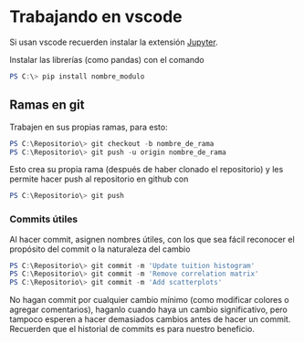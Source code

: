 # Trabajando en vscode
Si usan vscode recuerden instalar la extensión [Jupyter](https://marketplace.visualstudio.com/items/?itemName=ms-toolsai.jupyter).

Instalar las librerías (como pandas) con el comando

```powershell
PS C:\> pip install nombre_modulo
```
## Ramas en git

Trabajen en sus propias ramas, para esto:

```powershell
PS C:\Repositorio\> git checkout -b nombre_de_rama
PS C:\Repositorio\> git push -u origin nombre_de_rama
```

Esto crea su propia rama (después de haber clonado el repositorio) y les permite hacer push al repositorio en github con

```powershell
PS C:\Repositorio\> git push
```

### Commits útiles

Al hacer commit, asignen nombres útiles, con los que sea fácil reconocer el propósito del commit o la naturaleza del cambio

```powershell
PS C:\Repositorio\> git commit -m 'Update tuition histogram'
PS C:\Repositorio\> git commit -m 'Remove correlation matrix'
PS C:\Repositorio\> git commit -m 'Add scatterplots'
```

No hagan commit por cualquier cambio mínimo (como modificar colores o agregar comentarios), haganlo cuando haya un cambio significativo, pero tampoco esperen a hacer demasiados cambios antes de hacer un commit. Recuerden que el historial de commits es para nuestro beneficio.
